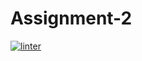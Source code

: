 # Assignment-2
[![linter](https://github.com/Abdullah-Al-Rashid/Assignment-2/workflows/linter/badge.svg)](https://github.com/marketplace/actions/super-linter)

